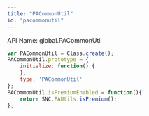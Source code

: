```yaml
---
title: "PACommonUtil"
id: "pacommonutil"
---
```


API Name: global.PACommonUtil

```js
var PACommonUtil = Class.create();
PACommonUtil.prototype = {
    initialize: function() {
    },
    type: 'PACommonUtil'
};
PACommonUtil.isPremiumEnabled = function(){
	return SNC.PAUtils.isPremium();
};
```